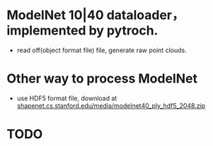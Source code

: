 # ModelNet 10|40 dataloader，implemented by pytroch.
* read off(object format file) file, generate raw point clouds.

# Other way to process ModelNet
* use HDF5 format file, download at [shapenet.cs.stanford.edu/media/modelnet40_ply_hdf5_2048.zip](https://shapenet.cs.stanford.edu/media/modelnet40_ply_hdf5_2048.zip)

# TODO
